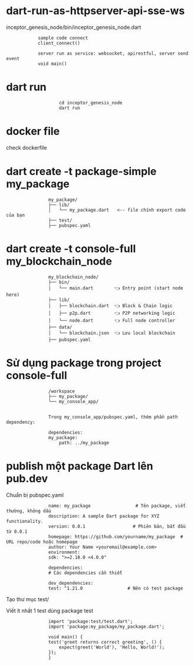 # dart-run-as-httpserver-api-sse-ws

inceptor_genesis_node/bin/inceptor_genesis_node.dart

                sample code connect
                client_connect() 

                server run as service: websocket, apirestful, server send event 
                void main()

# dart run 

                        cd inceptor_genesis_node
                        dart run

# docker file 

check dockerfile

# dart create -t package-simple my_package

                    my_package/
                    ├── lib/
                    │   └── my_package.dart   <-- file chính export code của bạn
                    ├── test/
                    ├── pubspec.yaml


# dart create -t console-full my_blockchain_node


                    my_blockchain_node/
                    ├── bin/
                    │   └── main.dart        👈 Entry point (start node here)
                    ├── lib/
                    │   ├── blockchain.dart  👈 Block & Chain logic
                    │   ├── p2p.dart         👈 P2P networking logic
                    │   └── node.dart        👈 Full node controller
                    ├── data/
                    │   └── blockchain.json  👈 Lưu local blockchain
                    ├── pubspec.yaml

# Sử dụng package trong project console-full

                    /workspace
                    ├── my_package/
                    └── my_console_app/

                    
                    Trong my_console_app/pubspec.yaml, thêm phần path dependency:

                    dependencies:
                    my_package:
                        path: ../my_package


# publish một package Dart lên pub.dev

Chuẩn bị pubspec.yaml

                    name: my_package                 # Tên package, viết thường, không dấu
                    description: A sample Dart package for XYZ functionality.
                    version: 0.0.1                  # Phiên bản, bắt đầu từ 0.0.1
                    homepage: https://github.com/yourname/my_package  # URL repo/code hoặc homepage
                    author: Your Name <youremail@example.com>
                    environment:
                    sdk: ">=2.18.0 <4.0.0"

                    dependencies:
                    # Các dependencies cần thiết

                    dev_dependencies:
                    test: ^1.21.0                 # Nên có test package


Tạo thư mục test/

Viết ít nhất 1 test dùng package test

                    import 'package:test/test.dart';
                    import 'package:my_package/my_package.dart';

                    void main() {
                    test('greet returns correct greeting', () {
                        expect(greet('World'), 'Hello, World!');
                    });
                    }
